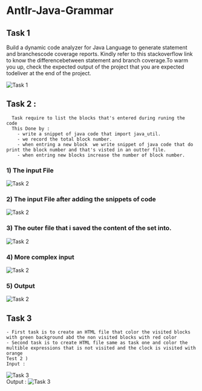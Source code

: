 # Antlr-Java-Grammar
## Task 1
Build a dynamic code analyzer for Java Language to generate statement and branchescode coverage reports. Kindly refer to this stackoverflow link to know the differencebetween statement and branch coverage.To warm you up, check the expected output of the project that you are expected todeliver at the end of the project.
  
![Task 1](https://github.com/sayedhassan-a/Antlr-Java-Grammar/blob/master/1.jpg)
## Task 2 : 
   
      Task require to list the blocks that's entered during runing the code 
      This Done by :
        - write a snippet of java code that import java_util.
        - we record the total block number.
        - when entring a new block  we write snippet of java code that do print the block number and that's visted in an outter file.
        - when entring new blocks increase the number of block number.
  ### 1) The input File
  ![Task 2](https://github.com/sayedhassan-a/Antlr-Java-Grammar/blob/master/st.jpg)
  ### 2) The input File after adding the snippets of code
  ![Task 2](https://github.com/sayedhassan-a/Antlr-Java-Grammar/blob/master/end.jpg)
  ### 3) The outer file that i saved the content of the set into.
  ![Task 2](https://github.com/sayedhassan-a/Antlr-Java-Grammar/blob/master/2.jpg)
  ### 4) More complex input
  ![Task 2](https://github.com/sayedhassan-a/Antlr-Java-Grammar/blob/master/input2.jpg)
  ### 5) Output
  ![Task 2](https://github.com/sayedhassan-a/Antlr-Java-Grammar/blob/master/output2.jpg)    

## Task 3 
    - First task is to create an HTML file that color the visited blocks with green background abd the non visited blocks with red color
    - Second task is to create HTML file same as task one and color the multible expressions that is not visited and the clock is visited with orange
    Test 2 )
    Input :
   ![Task 3](https://github.com/sayedhassan-a/Antlr-Java-Grammar/blob/master/test2.png)
   <br> Output :
   ![Task 3](https://github.com/sayedhassan-a/Antlr-Java-Grammar/blob/master/OUT2.png)
